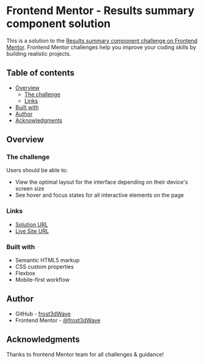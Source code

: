 # Frontend Mentor - Results summary component solution

This is a solution to the [Results summary component challenge on Frontend Mentor](https://www.frontendmentor.io/challenges/results-summary-component-CE_K6s0maV). Frontend Mentor challenges help you improve your coding skills by building realistic projects. 

## Table of contents

- [Overview](#overview)
  - [The challenge](#the-challenge)
  - [Links](#links)
- [Built with](#built-with)
- [Author](#author)
- [Acknowledgments](#acknowledgments)


## Overview

### The challenge

Users should be able to:

- View the optimal layout for the interface depending on their device's screen size
- See hover and focus states for all interactive elements on the page

### Links

- [Solution URL](https://www.frontendmentor.io/solutions/results-summary-component-Cnw2qzXzMm)
- [Live Site URL](https://frost3dwave.github.io/results-summary-component-main/)

### Built with

- Semantic HTML5 markup
- CSS custom properties
- Flexbox
- Mobile-first workflow

## Author

- GitHub - [frost3dWave](https://github.com/frost3dWave)
- Frontend Mentor - [@frost3dWave](https://www.frontendmentor.io/profile/frost3dWave)


## Acknowledgments

Thanks to frontend Mentor team for all challenges & guidance!
